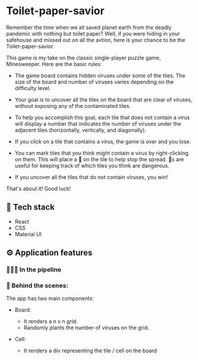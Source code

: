 # Toilet-paper-savior

Remember the time when we all saved planet earth from the deadly pandemic with nothing but toilet paper? Well, if you were hiding in your safehouse and missed out on all the avtion, here is your chance to be the Toilet-paper-savior.

This game is my take on the classic single-player puzzle game, Minesweeper. Here are the basic rules:

- The game board contains hidden viruses under some of the tiles. The size of the board and number of viruses varies depending on the difficulty level.

- Your goal is to uncover all the tiles on the board that are clear of viruses, without exposing any of the contaminated tiles.

- To help you accomplish this goal, each tile that does not contain a virus will display a number that indicates the number of viruses under the adjacent tiles (horizontally, vertically, and diagonally).

- If you click on a tile that contains a virus, the game is over and you lose.

- You can mark tiles that you think might contain a virus by right-clicking on them. This will place a 🧻 on the tile to help stop the spread. 🧻s are useful for keeping track of which tiles you think are dangerous.

- If you uncover all the tiles that do not contain viruses, you win!

That's about it! Good luck!

## 📀 Tech stack

- React 
- CSS
- Material UI

## ⚙️ Application features

###  👩🏻‍💻 In the pipeline 

### 👀 Behind the scenes:

The app has two main components:

- Board: 

    - It renders a n x n grid.
    - Randomly plants the number of viruses on the grid.

- Cell:

    - It renders a div representing the tile / cell on the board

    


